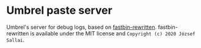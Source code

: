 # Umbrel paste server

Umbrel's server for debug logs, based on [fastbin-rewritten](https://github.com/jozsefsallai/fastbin-rewritten).
fastbin-rewritten is available under the MIT license and `Copyright (c) 2020 József Sallai`.
